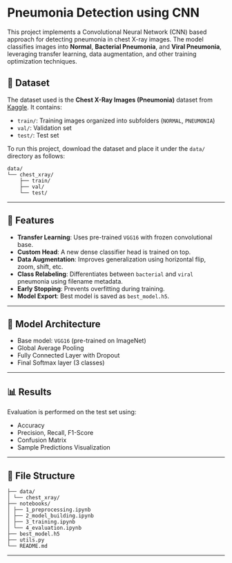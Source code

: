 
# Pneumonia Detection using CNN

This project implements a Convolutional Neural Network (CNN) based approach for detecting pneumonia in chest X-ray images. The model classifies images into **Normal**, **Bacterial Pneumonia**, and **Viral Pneumonia**, leveraging transfer learning, data augmentation, and other training optimization techniques.

## 📂 Dataset

The dataset used is the **Chest X-Ray Images (Pneumonia)** dataset from [Kaggle](https://www.kaggle.com/datasets/paultimothymooney/chest-xray-pneumonia). It contains:
- `train/`: Training images organized into subfolders (`NORMAL`, `PNEUMONIA`)
- `val/`: Validation set
- `test/`: Test set

To run this project, download the dataset and place it under the `data/` directory as follows:

```text
data/
└── chest_xray/
    ├── train/
    ├── val/
    └── test/
```

---

## 🚀 Features

- **Transfer Learning**: Uses pre-trained `VGG16` with frozen convolutional base.
- **Custom Head**: A new dense classifier head is trained on top.
- **Data Augmentation**: Improves generalization using horizontal flip, zoom, shift, etc.
- **Class Relabeling**: Differentiates between `bacterial` and `viral` pneumonia using filename metadata.
- **Early Stopping**: Prevents overfitting during training.
- **Model Export**: Best model is saved as `best_model.h5`.

---

## 🧠 Model Architecture

- Base model: `VGG16` (pre-trained on ImageNet)
- Global Average Pooling
- Fully Connected Layer with Dropout
- Final Softmax layer (3 classes)

---

## 📊 Results

Evaluation is performed on the test set using:
- Accuracy
- Precision, Recall, F1-Score
- Confusion Matrix
- Sample Predictions Visualization

---

## 📁 File Structure
```
├── data/
│ └── chest_xray/
├── notebooks/
│ ├── 1_preprocessing.ipynb
│ ├── 2_model_building.ipynb
│ ├── 3_training.ipynb
│ └── 4_evaluation.ipynb
├── best_model.h5
├── utils.py
└── README.md
```


---



